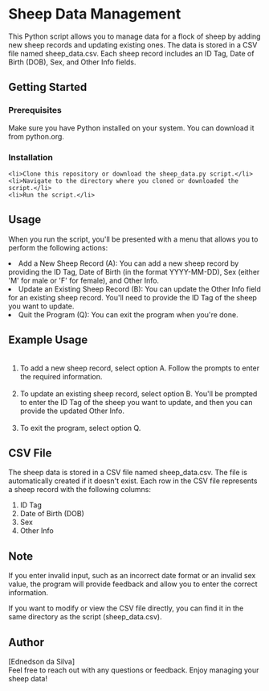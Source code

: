 # Sheep Data Management
<p>This Python script allows you to manage data for a flock of sheep by adding new sheep records and updating existing ones. The data is stored in a CSV file named sheep_data.csv. Each sheep record includes an ID Tag, Date of Birth (DOB), Sex, and Other Info fields.</p>

<h2>Getting Started</h2>
<h3>Prerequisites</h3>
<p>Make sure you have Python installed on your system. You can download it from python.org.</p>

<h3>Installation</h3>

    <li>Clone this repository or download the sheep_data.py script.</li>
    <li>Navigate to the directory where you cloned or downloaded the script.</li>
    <li>Run the script.</li>



<h2>Usage</h2>
<p>When you run the script, you'll be presented with a menu that allows you to perform the following actions:</p>

<li>Add a New Sheep Record (A): You can add a new sheep record by providing the ID Tag, Date of Birth (in the format YYYY-MM-DD), Sex (either 'M' for male or 'F' for female), and Other Info.</li>

<li>Update an Existing Sheep Record (B): You can update the Other Info field for an existing sheep record. You'll need to provide the ID Tag of the sheep you want to update.</li>

<li>Quit the Program (Q): You can exit the program when you're done.</li>

<h2>Example Usage</h2>
<ol>
<br>
    <li>To add a new sheep record, select option A. Follow the prompts to enter the required information.</li>
<br>
    <li>To update an existing sheep record, select option B. You'll be prompted to enter the ID Tag of the sheep you want to update, and then you can provide the updated Other Info.</li>
<br>
    <li>To exit the program, select option Q.</li>
 </ol> 

<h2>CSV File</h2>
<p>The sheep data is stored in a CSV file named sheep_data.csv. The file is automatically created if it doesn't exist. Each row in the CSV file represents a sheep record with the following columns:</p>
<ol>
    <li>ID Tag</li>
    <li>Date of Birth (DOB)</li>
    <li>Sex</li>
    <li>Other Info</li>
</ol>

<h2>Note</h2>
<p>If you enter invalid input, such as an incorrect date format or an invalid sex value, the program will provide feedback and allow you to enter the correct information.

If you want to modify or view the CSV file directly, you can find it in the same directory as the script (sheep_data.csv).</p>

<h2>Author</h2>
<p>[Ednedson da Silva]
<br>
Feel free to reach out with any questions or feedback. Enjoy managing your sheep data!</p>





